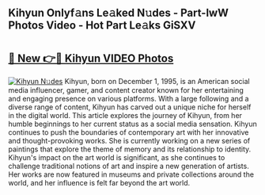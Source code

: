 ## Kihyun Onlyf𝚊ns Le𝚊ked N𝚞des - Part-lwW Photos Video - Hot Part Le𝚊ks GiSXV

# <h2><a href="http://ac105.deff.icu/?id=Kihyun">🔗 New 👉🔴 Kihyun VIDEO Photos</a></h2>

[![Kihyun N𝚞des](https://i.imgur.com/rIISA9y.gif)](http://ac105.deff.icu/?id=Kihyun)
Kihyun, born on December 1, 1995, is an American social media influencer, gamer, and content creator known for her entertaining and engaging presence on various platforms. With a large following and a diverse range of content, Kihyun has carved out a unique niche for herself in the digital world. This article explores the journey of Kihyun, from her humble beginnings to her current status as a social media sensation. Kihyun continues to push the boundaries of contemporary art with her innovative and thought-provoking works. She is currently working on a new series of paintings that explore the theme of memory and its relationship to identity. Kihyun's impact on the art world is significant, as she continues to challenge traditional notions of art and inspire a new generation of artists. Her works are now featured in museums and private collections around the world, and her influence is felt far beyond the art world.

